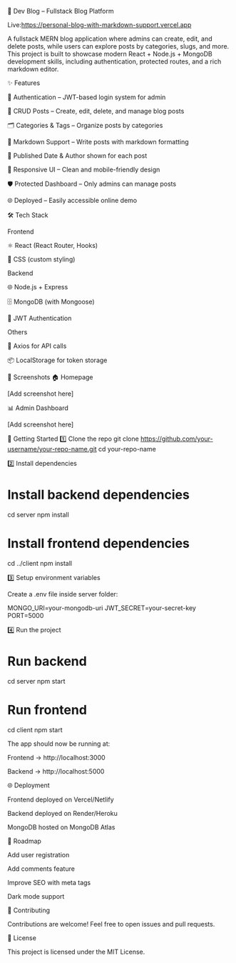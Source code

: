 🚀 Dev Blog – Fullstack Blog Platform

Live:https://personal-blog-with-markdown-support.vercel.app

A fullstack MERN blog application where admins can create, edit, and delete posts, while users can explore posts by categories, slugs, and more.
This project is built to showcase modern React + Node.js + MongoDB development skills, including authentication, protected routes, and a rich markdown editor.

✨ Features

🔐 Authentication – JWT-based login system for admin

📝 CRUD Posts – Create, edit, delete, and manage blog posts

🗂 Categories & Tags – Organize posts by categories

📰 Markdown Support – Write posts with markdown formatting

📅 Published Date & Author shown for each post

📱 Responsive UI – Clean and mobile-friendly design

🛡 Protected Dashboard – Only admins can manage posts

🌐 Deployed – Easily accessible online demo

🛠 Tech Stack

Frontend

⚛ React (React Router, Hooks)

🎨 CSS (custom styling)

Backend

🌐 Node.js + Express

🗄 MongoDB (with Mongoose)

🔑 JWT Authentication

Others

🚀 Axios for API calls

📦 LocalStorage for token storage

📸 Screenshots
🏠 Homepage

[Add screenshot here]

📊 Admin Dashboard

[Add screenshot here]

🚀 Getting Started
1️⃣ Clone the repo
git clone https://github.com/your-username/your-repo-name.git
cd your-repo-name

2️⃣ Install dependencies
# Install backend dependencies
cd server
npm install

# Install frontend dependencies
cd ../client
npm install

3️⃣ Setup environment variables

Create a .env file inside server folder:

MONGO_URI=your-mongodb-uri
JWT_SECRET=your-secret-key
PORT=5000

4️⃣ Run the project
# Run backend
cd server
npm start

# Run frontend
cd client
npm start


The app should now be running at:

Frontend → http://localhost:3000

Backend → http://localhost:5000

🌐 Deployment

Frontend deployed on Vercel/Netlify

Backend deployed on Render/Heroku

MongoDB hosted on MongoDB Atlas

📌 Roadmap

 Add user registration

 Add comments feature

 Improve SEO with meta tags

 Dark mode support

🤝 Contributing

Contributions are welcome! Feel free to open issues and pull requests.

📄 License

This project is licensed under the MIT License.
